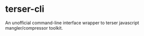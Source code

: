 # terser-cli
An unofficial command-line interface wrapper to terser javascript mangler/compressor toolkit.
